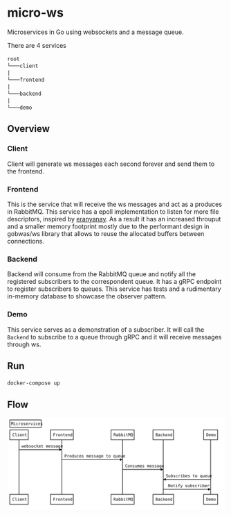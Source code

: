 # micro-ws
Microservices in Go using websockets and a message queue.

There are 4 services

```
root
└───client
|
└───frontend
|
└───backend
|
└───demo
```
## Overview
### Client
Client will generate ws messages each second forever and send them to the frontend.

### Frontend
This is the service that will receive the ws messages and act as a produces in RabbitMQ. 
This service has a epoll implementation to listen for more file descriptors, inspired by [eranyanay](https://github.com/eranyanay/1m-go-websockets). As a result it has an increased throuput and a smaller memory footprint mostly due to the performant design in gobwas/ws library that allows to reuse the allocated buffers between connections.

### Backend
Backend will consume from the RabbitMQ queue and notify all the registered subscribers to the correspondent queue.
It has a gRPC endpoint to register subscribers to queues.
This service has tests and a rudimentary in-memory database to showcase the observer pattern.

### Demo
This service serves as a demonstration of a subscriber. It will call the `Backend` to subscribe to a queue through gRPC and it will receive messages through ws.

## Run
`docker-compose up`

## Flow
![A diagram presenting the flow of the current repository](./diagram.svg)
